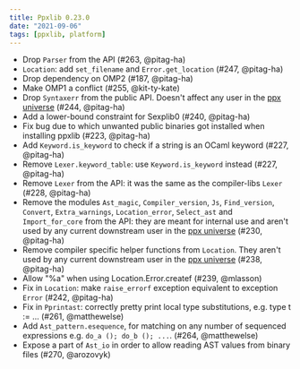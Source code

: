 ```yaml
---
title: Ppxlib 0.23.0
date: "2021-09-06"
tags: [ppxlib, platform]
---
```


- Drop `Parser` from the API (#263, @pitag-ha)
- `Location`: add `set_filename` and `Error.get_location` (#247, @pitag-ha)
- Drop dependency on OMP2 (#187, @pitag-ha)
- Make OMP1 a conflict (#255, @kit-ty-kate)
- Drop `Syntaxerr` from the public API. Doesn't affect any user in the
  [ppx universe](https://github.com/ocaml-ppx/ppx_universe) (#244, @pitag-ha)
- Add a lower-bound constraint for Sexplib0 (#240, @pitag-ha)
- Fix bug due to which unwanted public binaries got installed when installing
  ppxlib (#223, @pitag-ha)
- Add `Keyword.is_keyword` to check if a string is an OCaml keyword
  (#227, @pitag-ha)
- Remove `Lexer.keyword_table`: use `Keyword.is_keyword` instead
  (#227, @pitag-ha)
- Remove `Lexer` from the API: it was the same as the compiler-libs
  `Lexer` (#228, @pitag-ha)
- Remove the modules `Ast_magic`, `Compiler_version`, `Js`, `Find_version`,
  `Convert`, `Extra_warnings`, `Location_error`, `Select_ast` and
  `Import_for_core` from the API: they are meant for internal use and
  aren't used by any current downstream user in the
  [ppx universe](https://github.com/ocaml-ppx/ppx_universe) (#230, @pitag-ha)
- Remove compiler specific helper functions from `Location`. They aren't used
  by any current downstream user in the
  [ppx universe](https://github.com/ocaml-ppx/ppx_universe) (#238, @pitag-ha)
- Allow "%a" when using Location.Error.createf (#239, @mlasson)
- Fix in `Location`: make `raise_errorf` exception equivalent to exception
  `Error` (#242, @pitag-ha)
- Fix in `Pprintast`: correctly pretty print local type substitutions, e.g.
  type t := ... (#261, @matthewelse)
- Add `Ast_pattern.esequence`, for matching on any number of sequenced
  expressions e.g. `do_a (); do_b (); ...`. (#264, @matthewelse)
- Expose a part of `Ast_io` in order to allow reading AST values from binary
 files (#270, @arozovyk)
